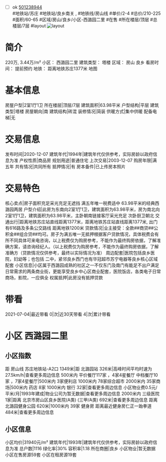 - [ ] ok [501238944](https://bj.5i5j.com/ershoufang/501238944.html)  
 #地铁站/苏庄 #地铁站/良乡南关 ,  #地铁线/房山线
#单价/2-4 #总价/210-225 #面积/60-65   #区域/房山/良乡/小区-西潞园二里 #在售 #所在楼层/顶层 #总楼层/7层 #layout 
![layout](http://image2a.5i5j.com/scm/HOUSE_CUSTOMER/c31a05a0563f4147b968a84261841ca5.jpg_P5.jpg) 
# 简介 
 220万,  3.44万/m² 
小区： 西潞园二里
建筑类型： 塔楼
区域： 房山 良乡
看房时间： 提前预约
地铁： 距离地铁苏庄1377米 地图
# 基本信息 
 房屋户型|2室1厅1卫
所在楼层|顶层/7层
建筑面积|63.98平米
户型结构|平层
建筑类型|塔楼
房屋朝向|南
建筑结构|砖混
装修情况|简装
供暖方式|集中供暖
配备电梯|无
# 交易信息 
 发布时间|2020-12-07
建筑年代|1994年|建筑年代仅供参考，实际房龄以政府信息为准
产权性质|商品房
规划用途|普通住宅
上次交易|2003-12-07
购房年限|满五年
共有情况|共同所有
抵押情况|有
房本备件|已上传房本照片
# 交易特色 
 核心卖点|房子面积充足采光充足无遮挡 满五年唯一税费适中 63.98平米的经典西潞园两居
户型介绍|此房为东南向2室1厅1卫，建筑面积为63.98平米，房为南北向2室1厅1卫，建筑面积为63.98平米，主卧朝南链接客厅采光充足 次卧厨卫朝北
交通出行|距离地铁苏庄站直线距离1377米，距离地铁苏庄站直线距离1377米, 出门有616路及多条公交路线 距离地铁1200米
贷款情况|业主接受：全款##商贷##公积金##组合贷##均可。房子为满五唯一无抵押根据客户贷款情况，具体税费会有所不同具体可来电咨询，以上税费仅为购房参考，不能作为最终购房依据，了解准确方案，请咨询经纪人。（以上税费仅为购房参考，不能作为最终购房依据，了解准确方（贷款情况仅供参考，最终以实际情况为准）
周边配套|医院包括良乡医院，妇幼等；也包括  二中，紧邻良乡西门也有华冠超市苏宁电器等良乡核心区域配套
小区信息|小区属于西潞园成熟的社区之一不仅东门及南门有能足不出户满足日常需求的两条商业街，更能享受良乡中心区商业配套，医院饭店，各类电子日常商场，影院，一应俱全
权属抵押|此房没有抵押贷款
# 带看 
 2021-07-04|最近带看	 0|次|近30天带看	 4|次|累计带看
# 小区 西潞园二里
## 小区指数 
 距 房山线 苏庄地铁站-A2口 1349米|距 北潞园站 326米|高峰时间平均时速为27.5km/h|查看更多周边信息
500米内 平价餐厅117家 ，4家4星餐厅
中档餐厅10家 ，7家4星餐厅|500米内 3家便利店
1000米内 78家综合超市
2000米内 35家商场|500米内 药店 8家
1000米内 银行 32家|查看更多周边信息
小区物业费0.5元/平米/月|1993年建成|物业公司为暂无数据|查看更多周边信息
2000米内 三级医院 1家|距离 北京市房山区良乡医院(A类) (三甲/A类) 692米|查看更多周边信息
距离 北潞园健身公园 620米|1000米内 39家 健身房
距离最近健身房仁正一跆拳道 484米|查看更多周边信息
## 小区信息 
 小区均价|31940元/m²
建筑年代|1993年|建筑年代仅供参考，实际房龄以政府信息为准
总户数|1116
绿化率|30%
容积率|1.18
所在商圈|良乡
小区物业|暂无数据
小区在售房源59套
小区在租房源19套
